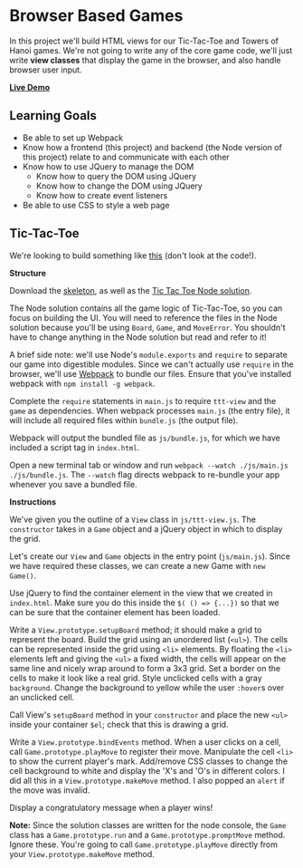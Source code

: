# Browser Based Games

In this project we'll build HTML views for our Tic-Tac-Toe and Towers of Hanoi
games. We're not going to write any of the core game code, we'll just write
**view classes** that display the game in the browser, and also handle browser
user input.

**[Live Demo](http://appacademy.github.io/curriculum/ttt_jquery/index.html)**

## Learning Goals

+ Be able to set up Webpack
+ Know how a frontend (this project) and backend (the Node version of this
project) relate to and communicate with each other
+ Know how to use JQuery to manage the DOM
  + Know how to query the DOM using JQuery
  + Know how to change the DOM using JQuery
  + Know how to create event listeners
+ Be able to use CSS to style a web page

## Tic-Tac-Toe

We're looking to build something like [this][ttt-demo] (don't look at the
code!).

**Structure**

Download the [skeleton][skeleton], as well as the [Tic Tac Toe Node
solution][ttt-node].

The Node solution contains all the game logic of Tic-Tac-Toe, so you can focus
on building the UI. You will need to reference the files in the Node solution
because you'll be using `Board`, `Game`, and `MoveError`. You shouldn't have to
change anything in the Node solution but read and refer to it!

A brief side note: we'll use Node's `module.exports` and `require`
to separate our game into digestible modules. Since we can't actually use `require`
in the browser, we'll use [Webpack][webpack] to bundle our files. Ensure that
you've installed webpack with `npm install -g webpack`.

Complete the `require` statements in `main.js` to require `ttt-view` and the
`game` as dependencies. When webpack processes `main.js` (the entry file), it
will include all required files within `bundle.js` (the output file).

Webpack will output the bundled file as `js/bundle.js`, for which we have
included a script tag in `index.html`.

Open a new terminal tab or window and run `webpack --watch ./js/main.js
./js/bundle.js`. The `--watch` flag directs webpack to re-bundle your app whenever you save a bundled file.

[webpack]: ../../readings/browser-modules.md#webpack

**Instructions**

We've given you the outline of a `View` class in `js/ttt-view.js`. The
`constructor` takes in a `Game` object and a jQuery object in which to display the
grid.

Let's create our `View` and `Game` objects in the entry point (`js/main.js`).
Since we have required these classes, we can create a new Game
with `new Game()`.

Use jQuery to find the container element in the view that we created in
`index.html`. Make sure you do this inside the `$( () => {...})` so that we can
be sure that the container element has been loaded.

Write a `View.prototype.setupBoard` method; it should make a grid to represent the board.
Build the grid using an unordered list (`<ul>`). The cells can be represented
inside the grid using `<li>` elements. By floating the `<li>` elements left and
giving the `<ul>` a fixed width, the cells will appear on the same line and
nicely wrap around to form a 3x3 grid. Set a border on the cells to make it look
like a real grid. Style unclicked cells with a gray `background`. Change the
background to yellow while the user `:hover`s over an unclicked cell.

Call View's `setupBoard` method in your `constructor` and place the new `<ul>` inside your
container `$el`; check that this is drawing a grid.

Write a `View.prototype.bindEvents` method. When a user clicks on a cell, call
`Game.prototype.playMove` to register their move. Manipulate the cell `<li>` to
show the current player's mark. Add/remove CSS classes to change the cell
background to white and display the 'X's and 'O's in different colors. I did all
this in a `View.prototype.makeMove` method. I also popped an `alert` if the move
was invalid.

Display a congratulatory message when a player wins!

**Note:** Since the solution classes are written for the node console, the `Game` class has a `Game.prototype.run` and a
`Game.prototype.promptMove` method. Ignore these. You're going to call
`Game.prototype.playMove` directly from your `View.prototype.makeMove` method.

[ttt-demo]: http://appacademy.github.io/ttt.js/solution/index.html
[ttt-node]: http://github.com/appacademy/curriculum/tree/master/javascript/projects/ttt_node/solution.zip?raw=true
[skeleton]: skeleton.zip?raw=true
